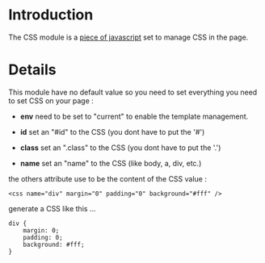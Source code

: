 # Introduction #

The CSS module is a [piece of javascript](http://genereek.googlecode.com/svn/trunk/system/addons/modules/css.js) set to manage CSS in the page.

# Details #

This module have no default value so you need to set everything you need to set CSS on your page :

  * **env** need to be set to "current" to enable the template management.

  * **id** set an "#id" to the CSS (you dont have to put the '#')

  * **class** set an ".class" to the CSS (you dont have to put the '.')

  * **name** set an "name" to the CSS (like body, a, div, etc.)

the others attribute use to be the content of the CSS value :

```
<css name="div" margin="0" padding="0" background="#fff" />
```

generate a CSS like this ...


```
div {
	margin: 0;
	padding: 0;
	background: #fff;
}
```